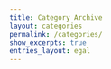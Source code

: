 ```yaml
---
title: Category Archive
layout: categories
permalink: /categories/
show_excerpts: true
entries_layout: egal
---
```

